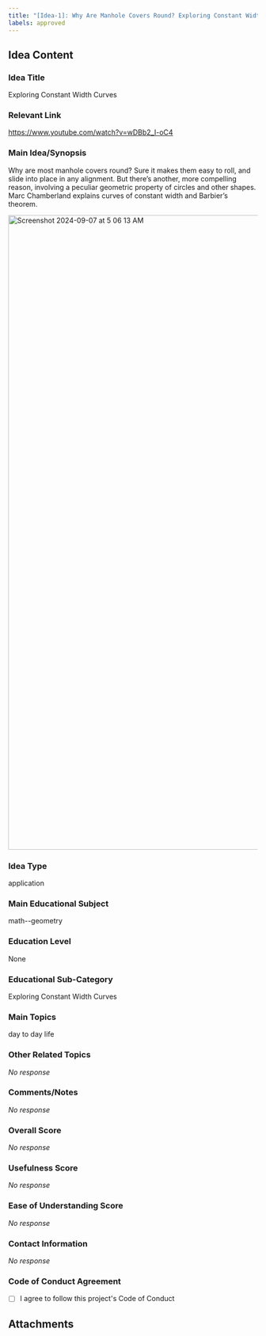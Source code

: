 ```yaml
---
title: "[Idea-1]: Why Are Manhole Covers Round? Exploring Constant Width Curves"
labels: approved
---
```


## Idea Content

### Idea Title

Exploring Constant Width Curves

### Relevant Link

https://www.youtube.com/watch?v=wDBb2_I-oC4

### Main Idea/Synopsis

Why are most manhole covers round? Sure it makes them easy to roll, and slide into place in any alignment. But there’s another, more compelling reason, involving a peculiar geometric property of circles and other shapes. Marc Chamberland explains curves of constant width and Barbier’s theorem. 


<img width="1282" alt="Screenshot 2024-09-07 at 5 06 13 AM" src="https://github.com/user-attachments/assets/25518138-5f26-4545-a459-b3b432d42e7e">


### Idea Type

application

### Main Educational Subject

math--geometry

### Education Level

None

### Educational Sub-Category

Exploring Constant Width Curves

### Main Topics

day to day life

### Other Related Topics

_No response_

### Comments/Notes

_No response_

### Overall Score

_No response_

### Usefulness Score

_No response_

### Ease of Understanding Score

_No response_

### Contact Information

_No response_

### Code of Conduct Agreement

- [ ] I agree to follow this project's Code of Conduct

## Attachments

